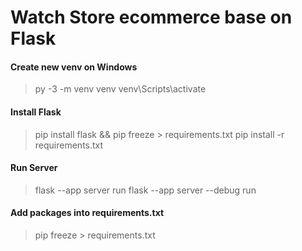 
# Watch Store ecommerce base on Flask

#### Create new venv on Windows
> py -3 -m venv venv
> venv\Scripts\activate
#### Install Flask
> pip install flask && pip freeze > requirements.txt
> pip install -r requirements.txt
#### Run Server
> flask --app server run
> flask --app server --debug run
#### Add packages into requirements.txt
> pip freeze > requirements.txt 